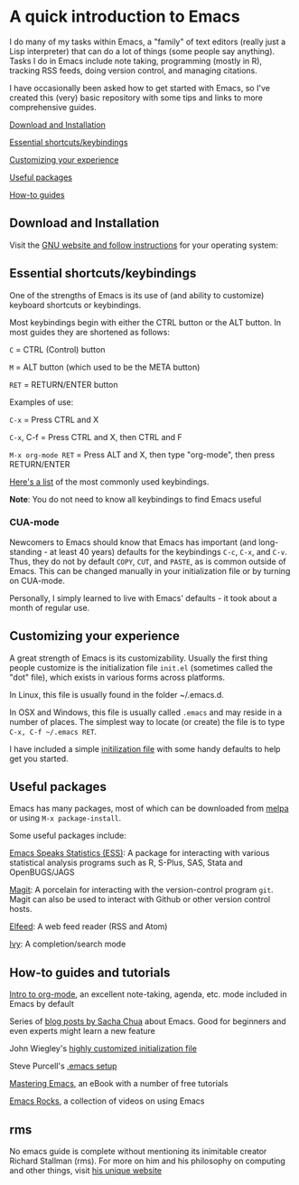 # A quick introduction to Emacs

I do many of my tasks within Emacs, a "family" of text editors (really just a Lisp interpreter) that can do a lot of things (some people say anything). Tasks I do in Emacs include note taking, programming (mostly in R), tracking RSS feeds, doing version control, and managing citations. 

I have occasionally been asked how to get started with Emacs, so I've created this (very) basic repository with some tips and links to more comprehensive guides.

[Download and Installation](#Download)

[Essential shortcuts/keybindings](#Shortcuts)

[Customizing your experience](#Customizing)

[Useful packages](#Packages)

[How-to guides](#Guides)

## Download and Installation<a name = "Download">

Visit the [GNU website and follow instructions](https://www.gnu.org/software/emacs/download.html) for your operating system:


## Essential shortcuts/keybindings<a name = "Shortcuts">

One of the strengths of Emacs is its use of (and ability to customize) keyboard shortcuts or keybindings. 

Most keybindings begin with either the CTRL button or the ALT button. In most guides they are shortened as follows:

`C` = CTRL (Control) button

`M` = ALT button (which used to be the META button)

`RET` = RETURN/ENTER button


Examples of use:

`C-x` = Press CTRL and X

`C-x`, C-f = Press CTRL and X, then CTRL and F

`M-x org-mode RET` = Press ALT and X, then type "org-mode", then press RETURN/ENTER


[Here's a list](https://www.gnu.org/software/emacs/refcards/pdf/refcard.pdf) of the most commonly used keybindings. 

**Note**: You do not need to know all keybindings to find Emacs useful

### CUA-mode

Newcomers to Emacs should know that Emacs has important (and long-standing - at least 40 years) defaults for the keybindings `C-c`, `C-x`, and `C-v`. Thus, they do not by default `COPY`, `CUT`, and `PASTE`, as is common outside of Emacs. This can be changed manually in your initialization file or by turning on CUA-mode.

Personally, I simply learned to live with Emacs' defaults - it took about a month of regular use.

## Customizing your experience<a name = "Customizing">

A great strength of Emacs is its customizability. Usually the first thing people customize is the initialization file `init.el` (sometimes called the "dot" file), which exists in various forms across platforms. 

In Linux, this file is usually found in the folder ~/.emacs.d. 

In OSX and Windows, this file is usually called `.emacs` and may reside in a number of places. The simplest way to locate (or create) the file is to type `C-x, C-f ~/.emacs RET`. 

I have included a simple [initilization file](dotemacs.el) with some handy defaults to help get you started. 

## Useful packages<a name = "Packages">

Emacs has many packages, most of which can be downloaded from [melpa](https://melpa.org) or using `M-x package-install`. 

Some useful packages include:

[Emacs Speaks Statistics (ESS)](https://ess.r-project.org/): A package for interacting with various statistical analysis programs such as R, S-Plus, SAS, Stata and OpenBUGS/JAGS

[Magit](https://magit.vc/): A porcelain for interacting with the version-control program `git`. Magit can also be used to interact with Github or other version control hosts.

[Elfeed](https://github.com/skeeto/elfeed): A web feed reader (RSS and Atom)

[Ivy](https://github.com/abo-abo/swiper): A completion/search mode

## How-to guides and tutorials<a name = "Guides">

[Intro to org-mode](http://orgmode.org/worg/org-tutorials/orgtutorial_dto.html), an excellent note-taking, agenda, etc. mode included in Emacs by default

Series of [blog posts by Sacha Chua](http://sachachua.com/blog/category/emacs/) about Emacs. Good for beginners and even experts might learn a new feature

John Wiegley's [highly customized initialization file](https://github.com/jwiegley/dot-emacs)

Steve Purcell's [.emacs setup](https://github.com/purcell/emacs.d)

[Mastering Emacs](https://www.masteringemacs.org/all-articles), an eBook with a number of free tutorials

[Emacs Rocks](http://emacsrocks.com), a collection of videos on using Emacs

## rms

No emacs guide is complete without mentioning its inimitable creator Richard Stallman (rms). For more on him and his philosophy on computing and other things, visit [his unique website](https://stallman.org)
